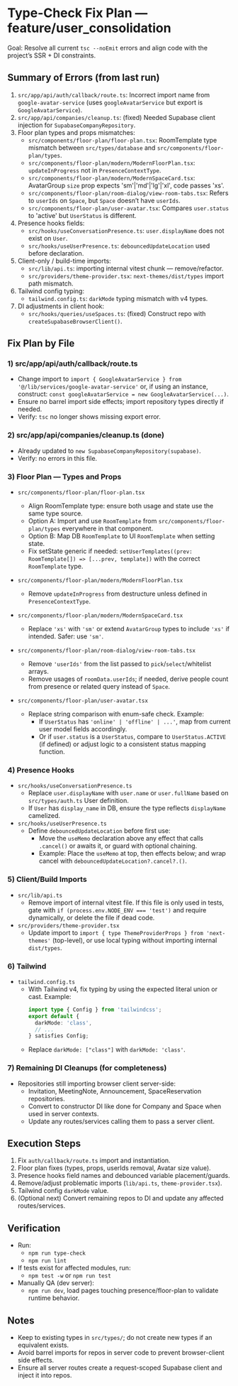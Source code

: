 # Type-Check Fix Plan — feature/user_consolidation

Goal: Resolve all current `tsc --noEmit` errors and align code with the project’s SSR + DI constraints.

## Summary of Errors (from last run)
1) `src/app/api/auth/callback/route.ts`: Incorrect import name from `google-avatar-service` (uses `googleAvatarService` but export is `GoogleAvatarService`).
2) `src/app/api/companies/cleanup.ts`: (fixed) Needed Supabase client injection for `SupabaseCompanyRepository`.
3) Floor plan types and props mismatches:
   - `src/components/floor-plan/floor-plan.tsx`: RoomTemplate type mismatch between `src/types/database` and `src/components/floor-plan/types`.
   - `src/components/floor-plan/modern/ModernFloorPlan.tsx`: `updateInProgress` not in `PresenceContextType`.
   - `src/components/floor-plan/modern/ModernSpaceCard.tsx`: AvatarGroup `size` prop expects 'sm'|'md'|'lg'|'xl', code passes 'xs'.
   - `src/components/floor-plan/room-dialog/view-room-tabs.tsx`: Refers to `userIds` on `Space`, but `Space` doesn’t have `userIds`.
   - `src/components/floor-plan/user-avatar.tsx`: Compares `user.status` to 'active' but `UserStatus` is different.
4) Presence hooks fields:
   - `src/hooks/useConversationPresence.ts`: `user.displayName` does not exist on `User`.
   - `src/hooks/useUserPresence.ts`: `debouncedUpdateLocation` used before declaration.
5) Client-only / build-time imports:
   - `src/lib/api.ts`: importing internal vitest chunk — remove/refactor.
   - `src/providers/theme-provider.tsx`: `next-themes/dist/types` import path mismatch.
6) Tailwind config typing:
   - `tailwind.config.ts`: `darkMode` typing mismatch with v4 types.
7) DI adjustments in client hook:
   - `src/hooks/queries/useSpaces.ts`: (fixed) Construct repo with `createSupabaseBrowserClient()`.

## Fix Plan by File

### 1) src/app/api/auth/callback/route.ts
- Change import to `import { GoogleAvatarService } from '@/lib/services/google-avatar-service'` or, if using an instance, construct: `const googleAvatarService = new GoogleAvatarService(...)`.
- Ensure no barrel import side effects; import repository types directly if needed.
- Verify: `tsc` no longer shows missing export error.

### 2) src/app/api/companies/cleanup.ts (done)
- Already updated to `new SupabaseCompanyRepository(supabase)`.
- Verify: no errors in this file.

### 3) Floor Plan — Types and Props
- `src/components/floor-plan/floor-plan.tsx`
  - Align RoomTemplate type: ensure both usage and state use the same type source.
  - Option A: Import and use `RoomTemplate` from `src/components/floor-plan/types` everywhere in that component.
  - Option B: Map DB `RoomTemplate` to UI `RoomTemplate` when setting state.
  - Fix setState generic if needed: `setUserTemplates((prev: RoomTemplate[]) => [...prev, template])` with the correct `RoomTemplate` type.
- `src/components/floor-plan/modern/ModernFloorPlan.tsx`
  - Remove `updateInProgress` from destructure unless defined in `PresenceContextType`.
  
- `src/components/floor-plan/modern/ModernSpaceCard.tsx`
  - Replace `'xs'` with `'sm'` or extend `AvatarGroup` types to include `'xs'` if intended. Safer: use `'sm'`.
- `src/components/floor-plan/room-dialog/view-room-tabs.tsx`
  - Remove `'userIds'` from the list passed to `pick`/`select`/whitelist arrays.
  - Remove usages of `roomData.userIds`; if needed, derive people count from presence or related query instead of `Space`.
- `src/components/floor-plan/user-avatar.tsx`
  - Replace string comparison with enum-safe check. Example:
    - If `UserStatus` has `'online' | 'offline' | ...'`, map from current user model fields accordingly.
    - Or if `user.status` is a `UserStatus`, compare to `UserStatus.ACTIVE` (if defined) or adjust logic to a consistent status mapping function.

### 4) Presence Hooks
- `src/hooks/useConversationPresence.ts`
  - Replace `user.displayName` with `user.name` or `user.fullName` based on `src/types/auth.ts` User definition.
  - If `User` has `display_name` in DB, ensure the type reflects `displayName` camelized.
- `src/hooks/useUserPresence.ts`
  - Define `debouncedUpdateLocation` before first use:
    - Move the `useMemo` declaration above any effect that calls `.cancel()` or awaits it, or guard with optional chaining.
    - Example: Place the `useMemo` at top, then effects below; and wrap cancel with `debouncedUpdateLocation?.cancel?.()`.

### 5) Client/Build Imports
- `src/lib/api.ts`
  - Remove import of internal vitest file. If this file is only used in tests, gate with `if (process.env.NODE_ENV === 'test')` and require dynamically, or delete the file if dead code.
- `src/providers/theme-provider.tsx`
  - Update import to `import { type ThemeProviderProps } from 'next-themes'` (top-level), or use local typing without importing internal `dist/types`.

### 6) Tailwind
- `tailwind.config.ts`
  - With Tailwind v4, fix typing by using the expected literal union or cast. Example:
    ```ts
    import type { Config } from 'tailwindcss';
    export default {
      darkMode: 'class',
      // ...
    } satisfies Config;
    ```
  - Replace `darkMode: ["class"]` with `darkMode: 'class'`.

### 7) Remaining DI Cleanups (for completeness)
- Repositories still importing browser client server-side:
  - Invitation, MeetingNote, Announcement, SpaceReservation repositories.
  - Convert to constructor DI like done for Company and Space when used in server contexts.
  - Update any routes/services calling them to pass a server client.

## Execution Steps
1) Fix `auth/callback/route.ts` import and instantiation.
2) Floor plan fixes (types, props, userIds removal, Avatar size value).
3) Presence hooks field names and debounced variable placement/guards.
4) Remove/adjust problematic imports (`lib/api.ts`, `theme-provider.tsx`).
5) Tailwind config `darkMode` value.
6) (Optional next) Convert remaining repos to DI and update any affected routes/services.

## Verification
- Run:
  - `npm run type-check`
  - `npm run lint`
- If tests exist for affected modules, run:
  - `npm test -w` or `npm run test`
- Manually QA (dev server):
  - `npm run dev`, load pages touching presence/floor-plan to validate runtime behavior.

## Notes
- Keep to existing types in `src/types/`; do not create new types if an equivalent exists.
- Avoid barrel imports for repos in server code to prevent browser-client side effects.
- Ensure all server routes create a request-scoped Supabase client and inject it into repos.
